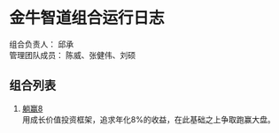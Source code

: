 # 金牛智道组合运行日志
组合负责人： 邱承  
管理团队成员： 陈威、张健伟、刘硕

## 组合列表
1. [躺赢8](投资组合/躺赢8/target.md)  
用成长价值投资框架，追求年化8%的收益，在此基础之上争取跑赢大盘。

